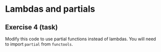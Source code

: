 # Lambdas and partials

## Exercise 4 (task)

Modify this code to use partial functions instead of lambdas. You will need to import `partial` from `functools`.
